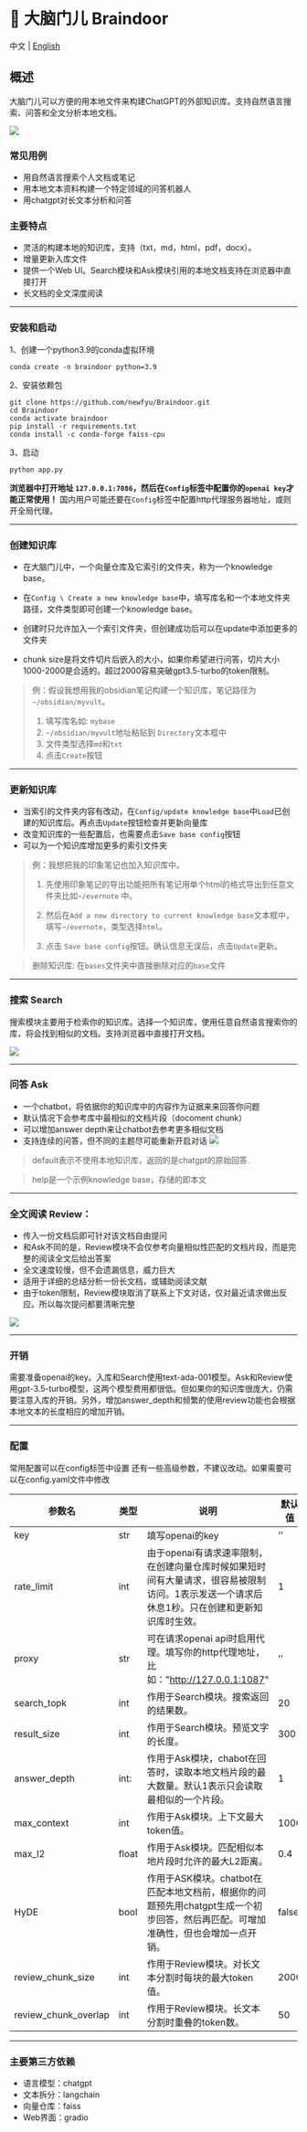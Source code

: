 # 🧠 大脑门儿 Braindoor

中文 | [English](doc/README_EN.md)

## 概述

大脑门儿可以方便的用本地文件来构建ChatGPT的外部知识库。支持自然语言搜索、问答和全文分析本地文档。

![](doc/fig0.png)

### 常见用例

- 用自然语言搜索个人文档或笔记
- 用本地文本资料构建一个特定领域的问答机器人
- 用chatgpt对长文本分析和问答

### 主要特点

- 灵活的构建本地的知识库，支持（txt，md，html，pdf，docx）。
- 增量更新入库文件
- 提供一个Web UI。Search模块和Ask模块引用的本地文档支持在浏览器中直接打开
- 长文档的全文深度阅读

----

### 安装和启动

1、创建一个python3.9的conda虚拟环境

```shell
conda create -n braindoor python=3.9
```

2、安装依赖包

```shell
git clone https://github.com/newfyu/Braindoor.git
cd Braindoor
conda activate braindoor
pip install -r requirements.txt
conda install -c conda-forge faiss-cpu
```

3、启动

```shell
python app.py
```

**浏览器中打开地址 `127.0.0.1:7086`，然后在`Config`标签中配置你的`openai key`才能正常使用！** 
国内用户可能还要在`Config`标签中配置http代理服务器地址，或则开全局代理。    

---

### 创建知识库

- 在大脑门儿中，一个向量仓库及它索引的文件夹，称为一个knowledge base。     

- 在`Config \ Create a new knowledge base`中，填写库名和一个本地文件夹路径，文件类型即可创建一个knowledge base。

- 创建时只允许加入一个索引文件夹，但创建成功后可以在update中添加更多的文件夹

- chunk size是将文件切片后嵌入的大小，如果你希望进行问答，切片大小1000-2000是合适的。超过2000容易突破gpt3.5-turbo的token限制。

> 例：假设我想用我的obsidian笔记构建一个知识库，笔记路径为 `~/obsidian/myvult`。 
> 
> 1. 填写库名如: `mybase`
> 2. `~/obsidian/myvult`地址粘贴到 `Directory`文本框中
> 3. 文件类型选择`md`和`txt`
> 4. 点击`Create`按钮

---

### 更新知识库

- 当索引的文件夹内容有改动，在`Config/update knowledge base`中`Load`已创建的知识库后。再点击`Update`按钮检查并更新向量库
- 改变知识库的一些配置后，也需要点击`Save base config`按钮
- 可以为一个知识库增加更多的索引文件夹

> 例：我想把我的印象笔记也加入知识库中。
> 
> 1. 先使用印象笔记的导出功能把所有笔记用单个html的格式导出到任意文件夹比如`~/evernote` 中。
> 
> 2. 然后在`Add a new directory to current knowledge base`文本框中，填写`~/evernote`，类型选择`html`。 
> 
> 3. 点击 `Save base config`按钮。确认信息无误后，点击`Update`更新。

> 删除知识库: 在`bases`文件夹中直接删除对应的`base`文件

---

### 搜索 Search

搜索模块主要用于检索你的知识库。选择一个知识库，使用任意自然语言搜索你的库，将会找到相似的文档。支持浏览器中直接打开文档。

![](doc/fig2.png)

---

### 问答 Ask

- 一个chatbot，将依据你的知识库中的内容作为证据来来回答你问题
- 默认情况下会参考库中最相似的文档片段（docoment chunk）
- 可以增加answer depth来让chatbot去参考更多相似文档
- 支持连续的问答，但不同的主题尽可能重新开启对话
  ![](doc/ask_en.png)

> default表示不使用本地知识库，返回的是chatgpt的原始回答.

> help是一个示例knowledge base，存储的即本文

---

### 全文阅读 Review：

- 传入一份文档后即可针对该文档自由提问
- 和Ask不同的是，Review模块不会仅参考向量相似性匹配的文档片段，而是完整的阅读全文后给出答案
- 全文速度较慢，但不会遗漏信息，威力巨大
- 适用于详细的总结分析一份长文档，或辅助阅读文献
- 由于token限制，Review模块取消了联系上下文对话，仅对最近请求做出反应。所以每次提问都要清晰完整

![](doc/fig4.png)

---

### 开销

需要准备openai的key。入库和Search使用text-ada-001模型。Ask和Review使用gpt-3.5-turbo模型，这两个模型费用都很低。但如果你的知识库很庞大，仍需要注意入库的开销。另外，增加answer_depth和频繁的使用review功能也会根据本地文本的长度相应的增加开销。

---

### 配置

常用配置可以在config标签中设置
还有一些高级参数，不建议改动。如果需要可以在config.yaml文件中修改

| 参数名                  | 类型    | 说明                                                                         | 默认值   |
| -------------------- | ----- | -------------------------------------------------------------------------- | ----- |
| key                  | str   | 填写openai的key                                                               | ‘‘    |
| rate_limit           | int   | 由于openai有请求速率限制，在创建向量仓库时候如果短时间有大量请求，很容易被限制访问。1表示发送一个请求后休息1秒。只在创建和更新知识库时生效。 | 1     |
| proxy                | str   | 可在请求openai api时启用代理。填写你的http代理地址，比如："http://127.0.0.1:1087"                | ‘‘    |
| search_topk          | int   | 作用于Search模块。搜索返回的结果数。                                                      | 20    |
| result_size          | int   | 作用于Search模块。预览文字的长度。                                                       | 300   |
| answer_depth         | int:  | 作用于Ask模块，chabot在回答时，读取本地文档片段的最大数量。默认1表示只会读取最相似的一个片段。                       | 1     |
| max_context          | int   | 作用于Ask模块。上下文最大token值。                                                      | 1000  |
| max_l2               | float | 作用于Ask模块。匹配相似本地片段时允许的最大L2距离。                                               | 0.4   |
| HyDE                 | bool  | 作用于ASK模块。chatbot在匹配本地文档前，根据你的问题预先用chatgpt生成一个初步回答，然后再匹配。可增加准确性，但也会增加一点开销。  | false |
| review_chunk_size    | int   | 作用于Review模块。对长文本分割时每块的最大token值。                                            | 2000  |
| review_chunk_overlap | int   | 作用于Review模块。长文本分割时重叠的token数。                                               | 50    |

---

### 主要第三方依赖

- 语言模型：chatgpt
- 文本拆分：langchain
- 向量仓库：faiss
- Web界面：gradio
